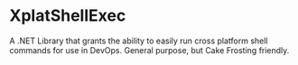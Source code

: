 # XplatShellExec
A .NET Library that grants the ability to easily run cross platform shell commands for use in DevOps. General purpose, but Cake Frosting friendly.
